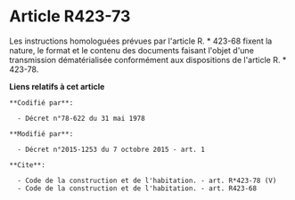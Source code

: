 # Article R423-73

Les instructions homologuées prévues par l'article R. * 423-68 fixent la nature, le format et le contenu des documents
faisant l'objet d'une transmission dématérialisée conformément aux dispositions de l'article R. * 423-78.

**Liens relatifs à cet article**

	**Codifié par**:

	  - Décret n°78-622 du 31 mai 1978

	**Modifié par**:

	  - Décret n°2015-1253 du 7 octobre 2015 - art. 1

	**Cite**:

	  - Code de la construction et de l'habitation. - art. R*423-78 (V)
	  - Code de la construction et de l'habitation. - art. R423-68
